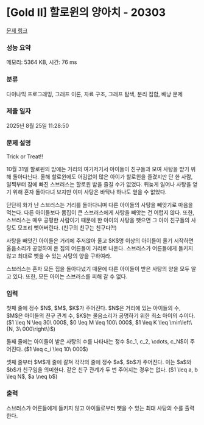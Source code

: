 # [Gold II] 할로윈의 양아치 - 20303 

[문제 링크](https://www.acmicpc.net/problem/20303) 

### 성능 요약

메모리: 5364 KB, 시간: 76 ms

### 분류

다이나믹 프로그래밍, 그래프 이론, 자료 구조, 그래프 탐색, 분리 집합, 배낭 문제

### 제출 일자

2025년 8월 25일 11:28:50

### 문제 설명

<p>Trick or Treat!!</p>

<p>10월 31일 할로윈의 밤에는 거리의 여기저기서 아이들이 친구들과 모여 사탕을 받기 위해 돌아다닌다. 올해 할로윈에도 어김없이 많은 아이가 할로윈을 즐겼지만 단 한 사람, 일찍부터 잠에 빠진 스브러스는 할로윈 밤을 즐길 수가 없었다. 뒤늦게 일어나 사탕을 얻기 위해 혼자 돌아다녀 보지만 이미 사탕은 바닥나 하나도 얻을 수 없었다.</p>

<p>단단히 화가 난 스브러스는 거리를 돌아다니며 다른 아이들의 사탕을 빼앗기로 마음을 먹는다. 다른 아이들보다 몸집이 큰 스브러스에게 사탕을 빼앗는 건 어렵지 않다. 또한, 스브러스는 매우 공평한 사람이기 때문에 한 아이의 사탕을 뺏으면 그 아이 친구들의 사탕도 모조리 뺏어버린다. (친구의 친구는 친구다?!)</p>

<p>사탕을 빼앗긴 아이들은 거리에 주저앉아 울고 $K$명 이상의 아이들이 울기 시작하면 울음소리가 공명하여 온 집의 어른들이 거리로 나온다. 스브러스가 어른들에게 들키지 않고 최대로 뺏을 수 있는 사탕의 양을 구하여라.</p>

<p>스브러스는 혼자 모든 집을 돌아다녔기 때문에 다른 아이들이 받은 사탕의 양을 모두 알고 있다. 또한, 모든 아이는 스브러스를 피해 갈 수 없다.</p>

### 입력 

 <p>첫째 줄에 정수 $N$, $M$, $K$가 주어진다. $N$은 거리에 있는 아이들의 수, $M$은 아이들의 친구 관계 수, $K$는 울음소리가 공명하기 위한 최소 아이의 수이다. ($1 \leq N \leq 30\ 000$, $0 \leq M \leq 100\ 000$, $1 \leq K \leq \min\left\{N, 3\ 000\right\}$)</p>

<p>둘째 줄에는 아이들이 받은 사탕의 수를 나타내는 정수 $c_1, c_2, \cdots, c_N$이 주어진다. ($1 \leq c_i \leq 10\ 000$)</p>

<p>셋째 줄부터 $M$개 줄에 갈쳐 각각의 줄에 정수 $a$, $b$가 주어진다. 이는 $a$와 $b$가 친구임을 의미한다. 같은 친구 관계가 두 번 주어지는 경우는 없다. ($1 \leq a, b \leq N$, $a \neq b$)</p>

### 출력 

 <p>스브러스가 어른들에게 들키지 않고 아이들로부터 뺏을 수 있는 최대 사탕의 수를 출력한다.</p>

